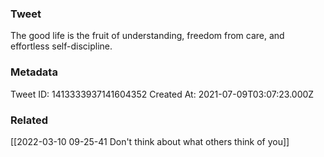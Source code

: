 ### Tweet
The good life is the fruit of understanding, freedom from care, and effortless self-discipline.

### Metadata
Tweet ID: 1413333937141604352
Created At: 2021-07-09T03:07:23.000Z

### Related
[[2022-03-10 09-25-41 Don't think about what others think of you]]

